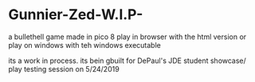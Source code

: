 # Gunnier-Zed-W.I.P-
a bullethell game made in pico 8
play in browser with the html version
or play on windows with teh windows executable

its a work in process. its bein gbuilt for DePaul's JDE student showcase/ play testing session on 5/24/2019
